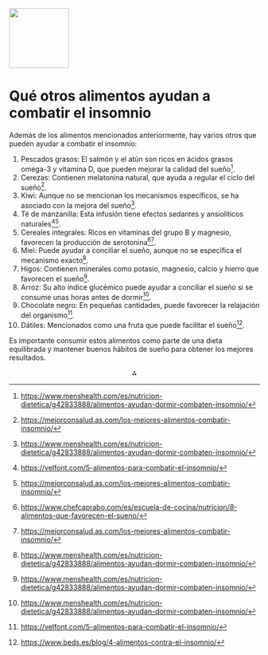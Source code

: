 <img src="https://r2cdn.perplexity.ai/pplx-full-logo-primary-dark%402x.png" class="logo" width="120"/>

# Qué otros alimentos ayudan a combatir el insomnio

Además de los alimentos mencionados anteriormente, hay varios otros que pueden ayudar a combatir el insomnio:

1. Pescados grasos: El salmón y el atún son ricos en ácidos grasos omega-3 y vitamina D, que pueden mejorar la calidad del sueño[^3].
2. Cerezas: Contienen melatonina natural, que ayuda a regular el ciclo del sueño[^4].
3. Kiwi: Aunque no se mencionan los mecanismos específicos, se ha asociado con la mejora del sueño[^3].
4. Té de manzanilla: Esta infusión tiene efectos sedantes y ansiolíticos naturales[^2][^4].
5. Cereales integrales: Ricos en vitaminas del grupo B y magnesio, favorecen la producción de serotonina[^1][^4].
6. Miel: Puede ayudar a conciliar el sueño, aunque no se especifica el mecanismo exacto[^3].
7. Higos: Contienen minerales como potasio, magnesio, calcio y hierro que favorecen el sueño[^3].
8. Arroz: Su alto índice glucémico puede ayudar a conciliar el sueño si se consume unas horas antes de dormir[^3].
9. Chocolate negro: En pequeñas cantidades, puede favorecer la relajación del organismo[^2].
10. Dátiles: Mencionados como una fruta que puede facilitar el sueño[^7].

Es importante consumir estos alimentos como parte de una dieta equilibrada y mantener buenos hábitos de sueño para obtener los mejores resultados.

<div style="text-align: center">⁂</div>

[^1]: https://www.chefcaprabo.com/es/escuela-de-cocina/nutricion/8-alimentos-que-favorecen-el-sueno/

[^2]: https://velfont.com/5-alimentos-para-combatir-el-insomnio/

[^3]: https://www.menshealth.com/es/nutricion-dietetica/g42833888/alimentos-ayudan-dormir-combaten-insomnio/

[^4]: https://mejorconsalud.as.com/los-mejores-alimentos-combatir-insomnio/

[^5]: https://suitdelux.es/blog/opinion/10-alimentos-con-triptofano-para-dormir-bien-y-combatir-el-insomnio

[^6]: https://blog.institutopulevanutricion.es/2024/09/26/alimentos-para-dormir-bien/

[^7]: https://www.beds.es/blog/4-alimentos-contra-el-insomnio/

[^8]: https://cuidateplus.marca.com/alimentacion/nutricion/2023/05/25/8-alimentos-ayudan-dormir-180548.html

